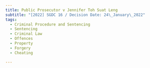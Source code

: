 ```yaml
---
title: Public Prosecutor v Jennifer Toh Suat Leng
subtitle: "[2022] SGDC 16 / Decision Date: 24\_January\_2022"
tags:
  - Criminal Procedure and Sentencing
  - Sentencing
  - Criminal Law
  - Offences
  - Property
  - Forgery
  - Cheating

---
```

